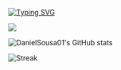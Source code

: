 [![Typing SVG](https://readme-typing-svg.herokuapp.com?font=Fira+Code&duration=8000&pause=1000&color=FFFFFF&width=435&lines=Hi+there+my+name+is+Daniel+Sousa👋)](https://git.io/typing-svg)

<img src="https://skillicons.dev/icons?i=python,kotlin,c,js,nodejs,html,css,vscode,idea,linux,postgres,express,bash,bat&perline=7"/>

<br>

![DanielSousa01's GitHub stats](https://github-readme-stats.vercel.app/api?username=DanielSousa01&show_icons=true&theme=tokyonight)

![Streak](https://github-readme-streak-stats.herokuapp.com/?user=DanielSousa01&theme=tokyonight)
